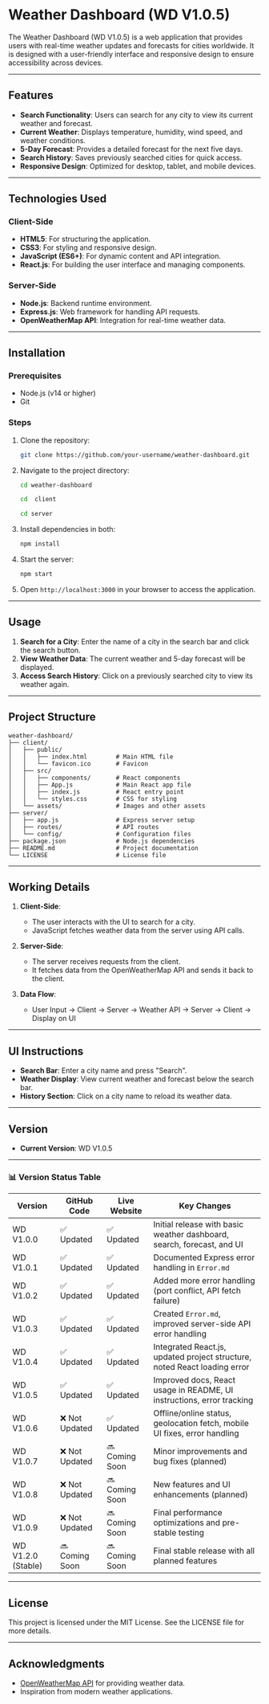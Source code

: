 # Weather Dashboard (WD V1.0.5)

The Weather Dashboard (WD V1.0.5) is a web application that provides users with real-time weather updates and forecasts for cities worldwide. It is designed with a user-friendly interface and responsive design to ensure accessibility across devices.

---

## Features

- **Search Functionality**: Users can search for any city to view its current weather and forecast.
- **Current Weather**: Displays temperature, humidity, wind speed, and weather conditions.
- **5-Day Forecast**: Provides a detailed forecast for the next five days.
- **Search History**: Saves previously searched cities for quick access.
- **Responsive Design**: Optimized for desktop, tablet, and mobile devices.

---

## Technologies Used

### Client-Side
- **HTML5**: For structuring the application.
- **CSS3**: For styling and responsive design.
- **JavaScript (ES6+)**: For dynamic content and API integration.
- **React.js**: For building the user interface and managing components.

### Server-Side
- **Node.js**: Backend runtime environment.
- **Express.js**: Web framework for handling API requests.
- **OpenWeatherMap API**: Integration for real-time weather data.

---

## Installation

### Prerequisites
- Node.js (v14 or higher)
- Git

### Steps
1. Clone the repository:
   ```bash
   git clone https://github.com/your-username/weather-dashboard.git
   ```
2. Navigate to the project directory:
   ```bash
   cd weather-dashboard
   ```
    ```bash
   cd  client 
    
   cd server
   ```
3. Install dependencies in both:
   ```bash
   npm install
   ```
4. Start the server:
   ```bash
   npm start
   ```
5. Open `http://localhost:3000` in your browser to access the application.

---

## Usage

1. **Search for a City**: Enter the name of a city in the search bar and click the search button.
2. **View Weather Data**: The current weather and 5-day forecast will be displayed.
3. **Access Search History**: Click on a previously searched city to view its weather again.

---

## Project Structure

```
weather-dashboard/
├── client/
│   ├── public/
│   │   ├── index.html        # Main HTML file
│   │   └── favicon.ico       # Favicon
│   ├── src/
│   │   ├── components/       # React components
│   │   ├── App.js            # Main React app file
│   │   ├── index.js          # React entry point
│   │   └── styles.css        # CSS for styling
│   └── assets/               # Images and other assets
├── server/
│   ├── app.js                # Express server setup
│   ├── routes/               # API routes
│   └── config/               # Configuration files
├── package.json              # Node.js dependencies
├── README.md                 # Project documentation
└── LICENSE                   # License file
```

---

## Working Details

1. **Client-Side**:
   - The user interacts with the UI to search for a city.
   - JavaScript fetches weather data from the server using API calls.

2. **Server-Side**:
   - The server receives requests from the client.
   - It fetches data from the OpenWeatherMap API and sends it back to the client.

3. **Data Flow**:
   - User Input → Client → Server → Weather API → Server → Client → Display on UI

---

## UI Instructions

- **Search Bar**: Enter a city name and press "Search".
- **Weather Display**: View current weather and forecast below the search bar.
- **History Section**: Click on a city name to reload its weather data.

---

## Version

- **Current Version**: WD V1.0.5

---
### 📊 Version Status Table

| Version       | GitHub Code | Live Website | Key Changes                                                                 |
|---------------|-------------|---------------|------------------------------------------------------------------------------|
| WD V1.0.0     | ✅ Updated  | ✅ Updated    | Initial release with basic weather dashboard, search, forecast, and UI     |
| WD V1.0.1     | ✅ Updated  | ✅ Updated    | Documented Express error handling in `Error.md`                             |
| WD V1.0.2     | ✅ Updated  | ✅ Updated    | Added more error handling (port conflict, API fetch failure)               |
| WD V1.0.3     | ✅ Updated  | ✅ Updated    | Created `Error.md`, improved server-side API error handling                |
| WD V1.0.4     | ✅ Updated  | ✅ Updated    | Integrated React.js, updated project structure, noted React loading error  |
| WD V1.0.5     | ✅ Updated  | ✅ Updated    | Improved docs, React usage in README, UI instructions, error tracking      |
| WD V1.0.6     | ❌ Not Updated | ✅ Updated | Offline/online status, geolocation fetch, mobile UI fixes, error handling  |
| WD V1.0.7     | ❌ Not Updated | 🔜 Coming Soon | Minor improvements and bug fixes (planned)                                  |
| WD V1.0.8     | ❌ Not Updated | 🔜 Coming Soon | New features and UI enhancements (planned)                                  |
| WD V1.0.9     | ❌ Not Updated | 🔜 Coming Soon | Final performance optimizations and pre-stable testing                      |
| WD V1.2.0 (Stable) | 🔜 Coming Soon | 🔜 Coming Soon | Final stable release with all planned features                              |

----

## License

This project is licensed under the MIT License. See the LICENSE file for more details.

---

## Acknowledgments

- [OpenWeatherMap API](https://openweathermap.org/api) for providing weather data.
- Inspiration from modern weather applications.

